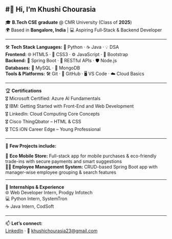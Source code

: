 #👋 **Hi, I’m Khushi Chourasia**  
---
🎓 **B.Tech CSE graduate** @ CMR University (Class of **2025**)  
🌍 Based in **Bangalore, India** | 💻 Aspiring Full‑Stack & Backend Developer 

---
🛠️ **Tech Stack** 
**Languages:** 🐍 Python · ☕ Java · 💡 DSA    
**Frontend:** 🌐 HTML5 · 🎨 CSS3 · ⚙️ JavaScript · 📱 Bootstrap  
**Backend:** 🚀 Spring Boot · 🔗 RESTful APIs · 🛡️ Node.js  
**Databases:** 🐘 MySQL · 🍃 MongoDB  
**Tools & Platforms:** 🛠️ Git · 📂 GitHub · 🖥️ VS Code · ☁️ Cloud Basics  

---
🏆 **Certifications**  
🎖️ Microsoft Certified: Azure AI Fundamentals  
🎖️ IBM: Getting Started with Front-End and Web Development  
🎖️ LinkedIn: Cloud Computing Core Concepts  
🎖️ Cisco ThingQbator – HTML & CSS  
🎖️ TCS iON Career Edge – Young Professional  

---
🚀 **Few Projects include:**

📱 **Eco Mobile Store:** Full-stack app for mobile purchases & eco-friendly trade-ins with secure payments and smart suggestions    
👨‍💼 **Employee Management System:** CRUD-based Spring Boot app with manager-wise employee grouping & search features  

---
💼 **Internships & Experience**  
🌐 Web Developer Intern, Prodgy Infotech  
💻 Python Intern, SystemTron  
☕ Java Intern, CodSoft  

---
📫 **Let’s connect:**  
[LinkedIn](https://www.linkedin.com/in/khushi-chourasia) · 📧 khushichourasia23@gmail.com

